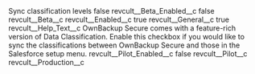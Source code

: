 <?xml version="1.0" encoding="UTF-8"?>
<CustomMetadata xmlns="http://soap.sforce.com/2006/04/metadata" xmlns:xsi="http://www.w3.org/2001/XMLSchema-instance" xmlns:xsd="http://www.w3.org/2001/XMLSchema">
    <label>Sync classification levels</label>
    <protected>false</protected>
    <values>
        <field>revcult__Beta_Enabled__c</field>
        <value xsi:type="xsd:boolean">false</value>
    </values>
    <values>
        <field>revcult__Beta__c</field>
        <value xsi:nil="true"/>
    </values>
    <values>
        <field>revcult__Enabled__c</field>
        <value xsi:type="xsd:boolean">true</value>
    </values>
    <values>
        <field>revcult__General__c</field>
        <value xsi:type="xsd:boolean">true</value>
    </values>
    <values>
        <field>revcult__Help_Text__c</field>
        <value xsi:type="xsd:string">OwnBackup Secure comes with a feature-rich version of Data Classification. Enable this checkbox if you would like to sync the classifications between OwnBackup Secure and those in the Salesforce setup menu.</value>
    </values>
    <values>
        <field>revcult__Pilot_Enabled__c</field>
        <value xsi:type="xsd:boolean">false</value>
    </values>
    <values>
        <field>revcult__Pilot__c</field>
        <value xsi:nil="true"/>
    </values>
    <values>
        <field>revcult__Production__c</field>
        <value xsi:nil="true"/>
    </values>
</CustomMetadata>
